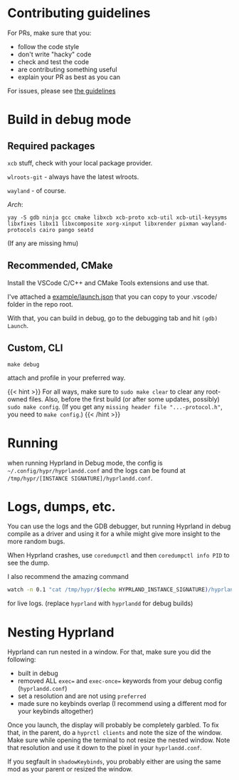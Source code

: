 # Contributing guidelines

For PRs, make sure that you:

- follow the code style
- don't write "hacky" code
- check and test the code
- are contributing something useful
- explain your PR as best as you can

For issues, please see
[the guidelines](https://github.com/hyprwm/Hyprland/blob/main/docs/ISSUE_GUIDELINES.md)

# Build in debug mode

## Required packages

`xcb` stuff, check with your local package provider.

`wlroots-git` - always have the latest wlroots.

`wayland` - of course.

*Arch*:

`yay -S gdb ninja gcc cmake libxcb xcb-proto xcb-util xcb-util-keysyms libxfixes libx11 libxcomposite xorg-xinput libxrender pixman wayland-protocols cairo pango seatd`

(If any are missing hmu)

## Recommended, CMake

Install the VSCode C/C++ and CMake Tools extensions and use that.

I've attached a [example/launch.json](https://github.com/hyprwm/Hyprland/blob/main/example/launch.json)
that you can copy to your .vscode/ folder in the repo root.

With that, you can build in debug, go to the debugging tab and hit
`(gdb) Launch`.

## Custom, CLI

`make debug`

attach and profile in your preferred way.

{{< hint >}}
For all ways, make sure to `sudo make clear` to clear any root-owned files.
Also, before the first build (or after some updates, possibly)
`sudo make config`. (If you get any `missing header file "...-protocol.h"`, you
need to `make config`.)
{{< /hint >}}

# Running

when running Hyprland in Debug mode, the config is
`~/.config/hypr/hyprlandd.conf` and the logs can be found at
`/tmp/hypr/[INSTANCE SIGNATURE]/hyprlandd.conf`.

# Logs, dumps, etc.

You can use the logs and the GDB debugger, but running Hyprland in debug compile
as a driver and using it for a while might give more insight to the more random
bugs.

When Hyprland crashes, use `coredumpctl` and then `coredumpctl info PID` to see
the dump.

I also recommend the amazing command

```sh
watch -n 0.1 "cat /tmp/hypr/$(echo HYPRLAND_INSTANCE_SIGNATURE)/hyprland.log | grep -v \"arranged\" | tail -n 40"
```

for live logs. (replace `hyprland` with `hyprlandd` for debug builds)

# Nesting Hyprland

Hyprland can run nested in a window. For that, make sure you did the following:

- built in debug
- removed ALL `exec=` and `exec-once=` keywords from your debug config
  (`hyprlandd.conf`)
- set a resolution and are not using `preferred`
- made sure no keybinds overlap (I recommend using a different mod for your
  keybinds altogether)

Once you launch, the display will probably be completely garbled. To fix that,
in the parent, do a `hyprctl clients` and note the size of the window. Make sure
while opening the terminal to not resize the nested window. Note that resolution
and use it down to the pixel in your `hyprlandd.conf`.

If you segfault in `shadowKeybinds`, you probably either are using the same mod
as your parent or resized the window.
